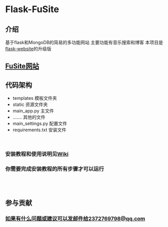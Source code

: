 # Flask-FuSite


## 介绍

基于flask和MongoDB的简易的多功能网站
主要功能有音乐搜索和博客
本项目是[flask-website](https://gitee.com/fu-mingzhe/flask-website)的升级版
## [FuSite网站](https://fumingzhe.mynatapp.cc)

## 代码架构

<ul>
    <li>templates     模板文件夹</li>
    <li>static        资源文件夹</li>
    <li>main_app.py       主文件</li>
    <li>....... 其他的文件</li>
    <li>main_settings.py  配置文件</li>
    <li>requirements.txt  安装文件</li>
</ul>

<br>

### 安装教程和使用说明见[Wiki](https://gitee.com/fu-mingzhe/FuSite/wikis/Home)
### 你需要完成安装教程的所有步骤才可以运行

</br>
</br>

## 参与贡献
### 如果有什么问题或建议可以发邮件给2372769798@qq.com

